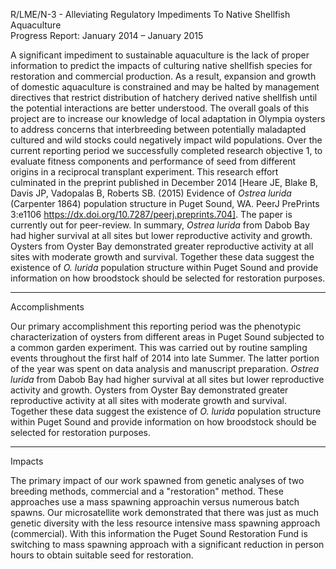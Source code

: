 

R/LME/N-3 - Alleviating Regulatory Impediments To Native Shellfish Aquaculture      
Progress Report: January 2014 – January 2015 

A significant impediment to sustainable aquaculture is the lack of proper information to predict the impacts of culturing native shellfish species for restoration and commercial production. As a result, expansion and growth of domestic aquaculture is constrained and may be halted by management directives that restrict distribution of hatchery derived native shellfish until the potential interactions are better understood. The overall goals of this project are to increase our knowledge of local adaptation in Olympia oysters to address concerns that interbreeding between potentially maladapted cultured and wild stocks could negatively impact wild populations. Over the current reporting period we successfully completed research objective 1, to evaluate fitness components and performance of seed from different origins in a reciprocal transplant experiment. This research effort culminated in the preprint published in December 2014 [Heare JE, Blake B, Davis JP, Vadopalas B, Roberts SB. (2015) Evidence of _Ostrea lurida_ (Carpenter 1864) population structure in Puget Sound, WA. PeerJ PrePrints 3:e1106 https://dx.doi.org/10.7287/peerj.preprints.704]. The paper is currently out for peer-review.
In summary, *Ostrea lurida* from Dabob Bay had higher survival at all sites but lower reproductive activity and growth. Oysters from Oyster Bay demonstrated greater reproductive activity at all sites with moderate growth and survival.  Together these data suggest the existence of *O. lurida* population structure within Puget Sound and provide information on how broodstock should be selected for restoration purposes.



---

Accomplishments

Our primary accomplishment this reporting period was the phenotypic characterization of oysters from different areas in Puget Sound subjected to a common garden experiment. This was carried out by routine sampling events throughout the first half of 2014 into late Summer. The latter portion of the year was spent on data analysis and manuscript preparation. *Ostrea lurida* from Dabob Bay had higher survival at all sites but lower reproductive activity and growth. Oysters from Oyster Bay demonstrated greater reproductive activity at all sites with moderate growth and survival.  Together these data suggest the existence of *O. lurida* population structure within Puget Sound and provide information on how broodstock should be selected for restoration purposes.


---
Impacts

The primary impact of our work spawned from genetic analyses of two breeding methods, commercial and a "restoration" method.  These approaches use a mass spawning approachin versus numerous batch spawns. Our microsatellite work demonstrated that there was just as much genetic diversity with the less resource intensive mass spawning approach (commercial). With this information the Puget Sound Restoration Fund is switching to mass spawning approach with a significant reduction in person hours to obtain suitable seed for restoration. 
